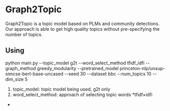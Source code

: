 # Graph2Topic
Graph2Topic is a topic model based on PLMs and community detections. Our approach is able to get high quality topics without pre-specifying the number of topics. 
## Using
python main.py --topic_model g2t --word_select_method tfidf_idfi --graph_method greedy_modularity --pretrained_model princeton-nlp/unsup-simcse-bert-base-uncased --seed 30 --dataset bbc --num_topics 10 --dim_size 5
1. topic_model: topic model being used, g2t only
2. word_select_method: approach of selecting topic words
*tfidf×idfi
* 
  
